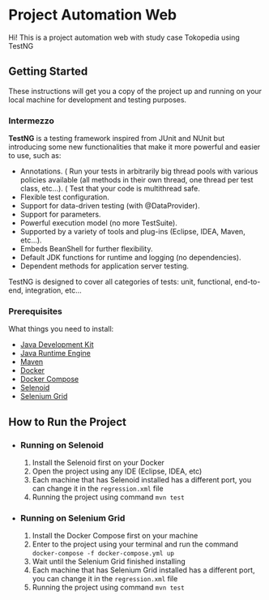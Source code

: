 # Project Automation Web

Hi! This is a project automation web with study case Tokopedia using TestNG

## Getting Started

These instructions will get you a copy of the project up and running on your local machine for development and testing purposes.

### Intermezzo

**TestNG** is a testing framework inspired from JUnit and NUnit but introducing some new functionalities that make it more powerful and easier to use, such as:

* Annotations.
( Run your tests in arbitrarily big thread pools with various policies available (all methods in their own thread, one thread per test class, etc...).
( Test that your code is multithread safe.
* Flexible test configuration.
* Support for data-driven testing (with @DataProvider).
* Support for parameters.
* Powerful execution model (no more TestSuite).
* Supported by a variety of tools and plug-ins (Eclipse, IDEA, Maven, etc...).
* Embeds BeanShell for further flexibility.
* Default JDK functions for runtime and logging (no dependencies).
* Dependent methods for application server testing.

TestNG is designed to cover all categories of tests:  unit, functional, end-to-end, integration, etc...

### Prerequisites

What things you need to install:

- [Java Development Kit](https://www.oracle.com/technetwork/java/javase/downloads/jdk8-downloads-2133151.html) 
- [Java Runtime Engine](https://www.oracle.com/technetwork/java/javase/downloads/jre8-downloads-2133155.html)
- [Maven](https://maven.apache.org/install.html)
- [Docker](https://docs.docker.com/desktop/)
- [Docker Compose](https://docs.docker.com/compose/install/)
- [Selenoid](https://aerokube.com/selenoid/latest/)
- [Selenium Grid](https://github.com/SeleniumHQ/docker-selenium/tree/selenium-3)

## How to Run the Project
* ### Running on Selenoid
	
	1. Install the Selenoid first on your Docker
	2. Open the project using any IDE (Eclipse, IDEA, etc)
	3. Each machine that has Selenoid installed has a different port, you can change it in the `regression.xml` file
	4. Running the project using command `mvn test`
	
* ### Running on Selenium Grid
    
    1. Install the Docker Compose first on your machine
    2. Enter to the project using your terminal and run the command `docker-compose -f docker-compose.yml up`
    3. Wait until the Selenium Grid finished installing
	4. Each machine that has Selenium Grid installed has a different port, you can change it in the `regression.xml` file
	5. Running the project using command `mvn test`

